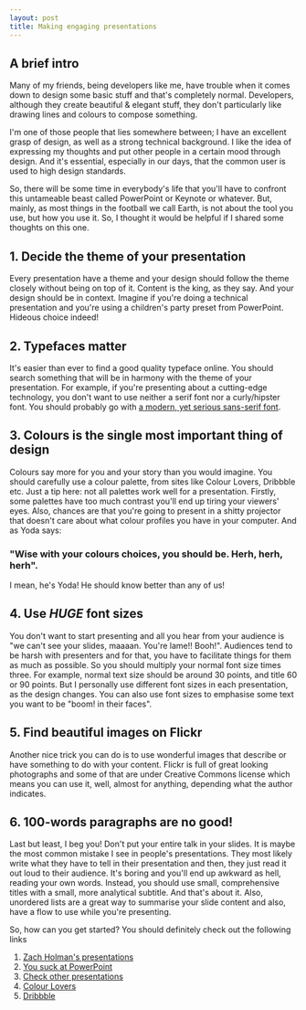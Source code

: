 ```yaml
---
layout: post
title: Making engaging presentations
---
```

## A brief intro

Many of my friends, being developers like me, have trouble when it comes down to design some basic stuff and that's completely normal. Developers, although they create beautiful & elegant stuff, they don't particularly like drawing lines and colours to compose something.

I'm one of those people that lies somewhere between; I have an excellent grasp of design, as well as a strong technical background. I like the idea of expressing my thoughts and put other people in a certain mood through design. And it's essential, especially in our days, that the common user is used to high design standards.

So, there will be some time in everybody's life that you'll have to confront this untameable beast called PowerPoint or Keynote or whatever. But, mainly, as most things in the football we call Earth, is not about the tool you use, but how you use it. So, I thought it would be helpful if I shared some thoughts on this one.

## 1. Decide the theme of your presentation

Every presentation have a theme and your design should follow the theme closely without being on top of it. Content is the king, as they say. And your design should be in context. Imagine if you're doing a technical presentation and you're using a children's party preset from PowerPoint. Hideous choice indeed!

## 2. Typefaces matter

It's easier than ever to find a good quality typeface online. You should search something that will be in harmony with the theme of your presentation. For example, if you're presenting about a cutting-edge technology, you don't want to use neither a serif font nor a curly/hipster font. You should probably go with [a modern, yet serious sans-serif font](https://www.google.com/search?btnG=1&pws=0&q=modern+sans-serif+typefaces).

## 3. Colours is the single most important thing of design

Colours say more for you and your story than you would imagine. You should carefully use a colour palette, from sites like Colour Lovers, Dribbble etc. Just a tip here: not all palettes work well for a presentation. Firstly, some palettes have too much contrast you'll end up tiring your viewers' eyes. Also, chances are that you're going to present in a shitty projector that doesn't care about what colour profiles you have in your computer. And as Yoda says:

### "Wise with your colours choices, you should be. Herh, herh, herh".

I mean, he's Yoda! He should know better than any of us!

## 4. Use *HUGE* font sizes

You don't want to start presenting and all you hear from your audience is "we can't see your slides, maaaan. You're lame!! Booh!". Audiences tend to be harsh with presenters and for that, you have to facilitate things for them as much as possible. So you should  multiply your normal font size times three. For example, normal text size should be around 30 points, and title 60 or 90 points. But I personally use different font sizes in each presentation, as the design changes. You can also use font sizes to emphasise some text you want to be "boom! in their faces".

## 5. Find beautiful images on Flickr

Another nice trick you can do is to use wonderful images that describe or have something to do with your content. Flickr is full of great looking photographs and some of that are under Creative Commons license which means you can use it, well, almost for anything, depending what the author indicates.

## 6. 100-words paragraphs are no good!

Last but least, I beg you! Don't put your entire talk in your slides. It is maybe the most common mistake I see in people's presentations. They most likely write what they have to tell in their presentation and then, they just read it out loud to their audience. It's boring and you'll end up awkward as hell, reading your own words. Instead, you should use small, comprehensive titles with a small, more analytical subtitle. And that's about it. Also, unordered lists are a great way to summarise your slide content and also, have a flow to use while you're presenting.

So, how can you get started? You should definitely check out the following links

1. [Zach Holman's presentations](http://zachholman.com/talks)
2. [You suck at PowerPoint](http://www.slideshare.net/jessedee/you-suck-at-powerpoint)
3. [Check other presentations](https://speakerdeck.com/p/featured)
4. [Colour Lovers](http://colourlovers.com/)
5. [Dribbble](http://dribbble.com)
